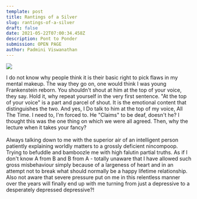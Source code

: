 ```yaml
---
template: post
title: Rantings of a Silver
slug: rantings-of-a-silver
draft: false
date: 2021-05-22T07:00:34.458Z
description: Pont to Ponder
submission: OPEN PAGE
author: Padmini Viswanathan
---
```

![](/media/marcos-paulo-prado-wxvpnfby8o4-unsplash.png)

I do not know why people think it is their basic right to pick flaws in my mental makeup. The way they go on, one would think I was young Frankenstein reborn. You shouldn't shout at him at the top of your voice, they say. Hold it, why repeat yourself in the very first sentence. "At the top of your voice" is a part and parcel of shout. It is the emotional content that distinguishes the two. And yes, I Do talk to him at the top of my voice, All The Time. I need to, I'm forced to. He "Claims" to be deaf, doesn't he? I thought this was the one thing on which we were all agreed. Then, why the lecture when it takes your fancy?\
\
Always talking down to me with the superior air of an intelligent person patiently explaining worldly matters to a grossly deficient nincompoop. Trying to befuddle and bamboozle me with high falutin partial truths. As if I don't know A from B and B from A - totally unaware that I have allowed such gross misbehaviour simply because of a largeness of heart and in an attempt not to break what should normally be a happy lifetime relationship. Also not aware that severe pressure put on me in this relentless manner over the years will finally end up with me turning from just a depressive to a desperately depressed depressive?!